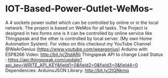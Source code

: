 # IOT-Based-Power-Outlet-WeMos-
A 4 sockets power outlet which can be controlled by online or in the local network. The project is based on WeMos for all tasks. The Project is designed in two forms one is it can be controlled by online service like Thingspeak and the other is controlled by local server. (My own Home Automation System).
For video on this checkout my YouTube Channel @WeArGenius (https://www.youtube.com/weargenius)
Arduino with ESP8266 Video: http://bit.ly/2hdARij
Thingspeak API to change Load Status : https://api.thingspeak.com/update?api_key=WRITE_API_KEY&field1=0&field2=0&field3=0&field4=0
Dependencies:
	ArduinoJSON Library: http://bit.ly/2tQNkmq

